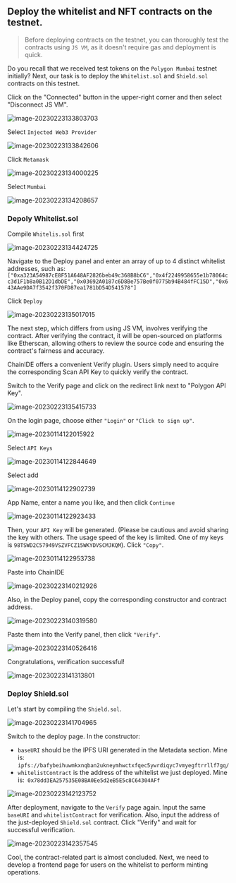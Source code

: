 ## Deploy the whitelist and NFT contracts on the testnet.

> Before deploying contracts on the testnet, you can thoroughly test the contracts using `JS VM`, as it doesn't require gas and deployment is quick.

Do you recall that we received test tokens on the `Polygon Mumbai` testnet initially? Next, our task is to deploy the `Whitelist.sol` and `Shield.sol` contracts on this testnet.

Click on the "Connected" button in the upper-right corner and then select "Disconnect JS VM".

![image-20230223133803703](/public/images/Polygon-Whitelist-NFT_[ChainIDE]/section-0/0_1_1.pngimage-20230223133803703.png)

Select `Injected Web3 Provider`

![image-20230223133842606](/public/images/Polygon-Whitelist-NFT_[ChainIDE]/section-0/0_1_1.pngimage-20230223133842606.png)

Click `Metamask`

![image-20230223134000225](/public/images/Polygon-Whitelist-NFT_[ChainIDE]/section-0/0_1_1.pngimage-20230223134000225.png)

Select `Mumbai`

![image-20230223134208657](/public/images/Polygon-Whitelist-NFT_[ChainIDE]/section-0/0_1_1.pngimage-20230223134208657.png)

### Depoly Whitelist.sol 

Compile `Whitelis.sol` first

![image-20230223134424725](/public/images/Polygon-Whitelist-NFT_[ChainIDE]/section-0/0_1_1.pngimage-20230223134424725.png)

Navigate to the Deploy panel and enter an array of up to 4 distinct whitelist addresses, such as:`["0xa323A54987cE8F51A648AF2826beb49c368B8bC6","0x4f2249958655e1b78064cc3d1F1b8a0B12D1dbDE","0x03692A0187c6D8Be757Be0f0775b94B484fFC15D","0x643AAe9DA7f3542f370FD87ea1781bD54D541578"]`

Click `Deploy`

![image-20230223135017015](/public/images/Polygon-Whitelist-NFT_[ChainIDE]/section-0/0_1_1.pngimage-20230223135017015.png)

The next step, which differs from using JS VM, involves verifying the contract. After verifying the contract, it will be open-sourced on platforms like Etherscan, allowing others to review the source code and ensuring the contract's fairness and accuracy.

ChainIDE offers a convenient Verify plugin. Users simply need to acquire the corresponding Scan API Key to quickly verify the contract.

Switch to the Verify page and click on the redirect link next to "Polygon API Key".

![image-20230223135415733](/public/images/Polygon-Whitelist-NFT_[ChainIDE]/section-0/0_1_1.pngimage-20230223135415733.png)

On the login page, choose either `"Login"` or `"Click to sign up"`.

![image-20230114122015922](/public/images/Polygon-Whitelist-NFT_[ChainIDE]/section-0/0_1_1.pngimage-20230114122015922.png)

Select `API Keys`

![image-20230114122844649](/public/images/Polygon-Whitelist-NFT_[ChainIDE]/section-0/0_1_1.pngimage-20230114122844649.png)

Select add

![image-20230114122902739](/public/images/Polygon-Whitelist-NFT_[ChainIDE]/section-0/0_1_1.pngimage-20230114122902739.png)

App Name, enter a name you like, and then click `Continue`

![image-20230114122923433](/public/images/Polygon-Whitelist-NFT_[ChainIDE]/section-0/0_1_1.pngimage-20230114122923433.png)

Then, your `API Key` will be generated. (Please be cautious and avoid sharing the key with others. The usage speed of the key is limited. One of my keys is `98TSWD2C57949VSZVFCZ15WKYDVSCMJKQM`). Click `"Copy"`.

![image-20230114122953738](/public/images/Polygon-Whitelist-NFT_[ChainIDE]/section-0/0_1_1.pngimage-20230114122953738.png)

Paste into ChainIDE

![image-20230223140212926](/public/images/Polygon-Whitelist-NFT_[ChainIDE]/section-0/0_1_1.pngimage-20230223140212926.png)

Also, in the Deploy panel, copy the corresponding constructor and contract address.

![image-20230223140319580](/public/images/Polygon-Whitelist-NFT_[ChainIDE]/section-0/0_1_1.pngimage-20230223140319580.png)

Paste them into the Verify panel, then click `"Verify"`.

![image-20230223140526416](/public/images/Polygon-Whitelist-NFT_[ChainIDE]/section-0/0_1_1.pngimage-20230223140526416.png)

Congratulations, verification successful!

![image-20230223141313801](/public/images/Polygon-Whitelist-NFT_[ChainIDE]/section-0/0_1_1.pngimage-20230223141313801.png)

### Deploy Shield.sol

Let's start by compiling the `Shield.sol`.

![image-20230223141704965](/public/images/Polygon-Whitelist-NFT_[ChainIDE]/section-0/0_1_1.pngimage-20230223141704965.png)

Switch to the deploy page. In the constructor:

* `baseURI` should be the IPFS URI generated in the Metadata section. Mine is: `ipfs://bafybeihuwmkxnqban2ukneymhwctxfqec5ywrdiqyc7vmyegftrrllf7gq/`
* `whitelistContract` is the address of the whitelist we just deployed. Mine is:` 0x78dd3EA257535E08BA0Ee5d2eB5E5c8C64304AFf`

![image-20230223142123752](/public/images/Polygon-Whitelist-NFT_[ChainIDE]/section-0/0_1_1.pngimage-20230223142123752.png)

After deployment, navigate to the `Verify` page again. Input the same `baseURI` and `whitelistContract` for verification. Also, input the address of the just-deployed `Shield.sol` contract. Click "Verify" and wait for successful verification.

![image-20230223142357545](/public/images/Polygon-Whitelist-NFT_[ChainIDE]/section-0/0_1_1.pngimage-20230223142357545.png)

Cool, the contract-related part is almost concluded. Next, we need to develop a frontend page for users on the whitelist to perform minting operations.
